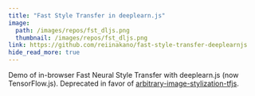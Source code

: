 ```yaml
---
title: "Fast Style Transfer in deeplearn.js"
image: 
  path: /images/repos/fst_dljs.png
  thumbnail: /images/repos/fst_dljs.png
link: https://github.com/reiinakano/fast-style-transfer-deeplearnjs
hide_read_more: true
---
```


Demo of in-browser Fast Neural Style Transfer with deeplearn.js (now TensorFlow.js). Deprecated in favor of [arbitrary-image-stylization-tfjs](https://github.com/reiinakano/arbitrary-image-stylization-tfjs).
